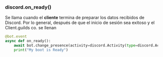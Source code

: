 ### discord.on_ready()

Se llama cuando el **cliente** termina de preparar los datos recibidos de Discord. Por lo general, después de que el inicio de sesión sea exitoso y el Client.guilds co. se llenan

```py
@bot.event
async def on_ready():
	await bot.change_presence(activity=discord.Activity(type=discord.ActivityType.listening, name="Un comando"))
	print("My boot is Ready")
```